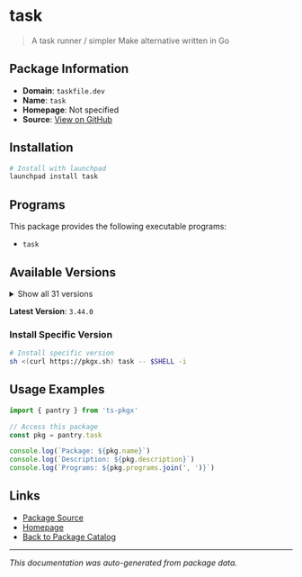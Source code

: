 # task

> A task runner / simpler Make alternative written in Go

## Package Information

- **Domain**: `taskfile.dev`
- **Name**: `task`
- **Homepage**: Not specified
- **Source**: [View on GitHub](https://github.com/pkgxdev/pantry/tree/main/projects/taskfile.dev/package.yml)

## Installation

```bash
# Install with launchpad
launchpad install task
```

## Programs

This package provides the following executable programs:

- `task`

## Available Versions

<details>
<summary>Show all 31 versions</summary>

- `3.44.0`, `3.43.3`, `3.43.2`, `3.43.1`, `3.42.1`
- `3.42.0`, `3.41.0`, `3.40.1`, `3.40.0`, `3.39.2`
- `3.39.1`, `3.39.0`, `3.38.0`, `3.37.2`, `3.37.1`
- `3.37.0`, `3.36.0`, `3.35.1`, `3.35.0`, `3.34.1`
- `3.34.0`, `3.33.1`, `3.33.0`, `3.32.0`, `3.31.0`
- `3.30.1`, `3.30.0`, `3.29.1`, `3.28.0`, `3.27.1`
- `3.27.0`

</details>

**Latest Version**: `3.44.0`

### Install Specific Version

```bash
# Install specific version
sh <(curl https://pkgx.sh) task -- $SHELL -i
```

## Usage Examples

```typescript
import { pantry } from 'ts-pkgx'

// Access this package
const pkg = pantry.task

console.log(`Package: ${pkg.name}`)
console.log(`Description: ${pkg.description}`)
console.log(`Programs: ${pkg.programs.join(', ')}`)
```

## Links

- [Package Source](https://github.com/pkgxdev/pantry/tree/main/projects/taskfile.dev/package.yml)
- [Homepage](#)
- [Back to Package Catalog](../../package-catalog.md)

---

*This documentation was auto-generated from package data.*
